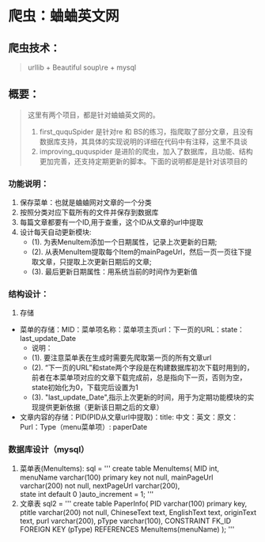 # 爬虫：蛐蛐英文网

## 爬虫技术：
> urllib + Beautiful soup\re + mysql 

## 概要：
> 这里有两个项目，都是针对蛐蛐英文网的。
> 1. first_ququSpider 是针对re 和 BS的练习，指爬取了部分文章，且没有数据库支持，其具体的实现说明的详细在代码中有注释，这里不具谈
> 2. improving_ququspider 是进阶的爬虫，加入了数据库，且功能、结构更加完善，还支持定期更新的脚本。下面的说明都是是针对该项目的

### 功能说明：
1. 保存菜单：也就是蛐蛐网对文章的一个分类
2. 按照分类对应下载所有的文件并保存到数据库
3. 每篇文章都要有一个ID,用于查重，这个ID从文章的url中提取
4. 设计每天自动更新模块:
   * (1). 为表MenuItem添加一个日期属性，记录上次更新的日期;
   * (2). 从表MenuItem提取每个Item的mainPageUrl，然后一页一页往下提取文章，只提取上次更新日期后的文章;
   * (3). 最后更新日期属性：用系统当前的时间作为更新值

### 结构设计：
1. 存储
+ 菜单的存储：MID：菜单项名称：菜单项主页url：下一页的URL：state：last_update_Date 
   * 说明：
   * (1). 要注意菜单表在生成时需要先爬取第一页的所有文章url
   * (2). “下一页的URL”和state两个字段是在构建数据库初次下载时用到的，前者在本菜单项对应的文章下载完成前，总是指向下一页，否则为空，state初始化为0，下载完后设置为1
   * (3). "last_update_Date",指示上次更新的时间，用于为定期功能模块的实现提供更新依据（更新该日期之后的文章）
+ 文章内容的存储：PID(PID从文章url中提取)：title: 中文：英文：原文：Purl：Type（menu菜单项）: paperDate

### 数据库设计（mysql）
1. 菜单表(MenuItems):
	sql = '''
   	    create table MenuItems(
            	MID int,
            	menuName varchar(100) primary key not null,
            	mainPageUrl varchar(200) not null,
            	nextPageUrl varchar(200),	
            	state int default 0
            )auto_increment = 1;
        '''
2. 文章表
    	sql2 = '''
     	    create table PaperInfo(
            	PID varchar(100) primary key,
            	ptitle varchar(200) not null,
            	ChineseText text,
            	EnglishText text,
            	originText  text,
            	purl  varchar(200),
        	pType varchar(100),
            	CONSTRAINT FK_ID FOREIGN KEY (pType) REFERENCES MenuItems(menuName)
	    );
        '''



